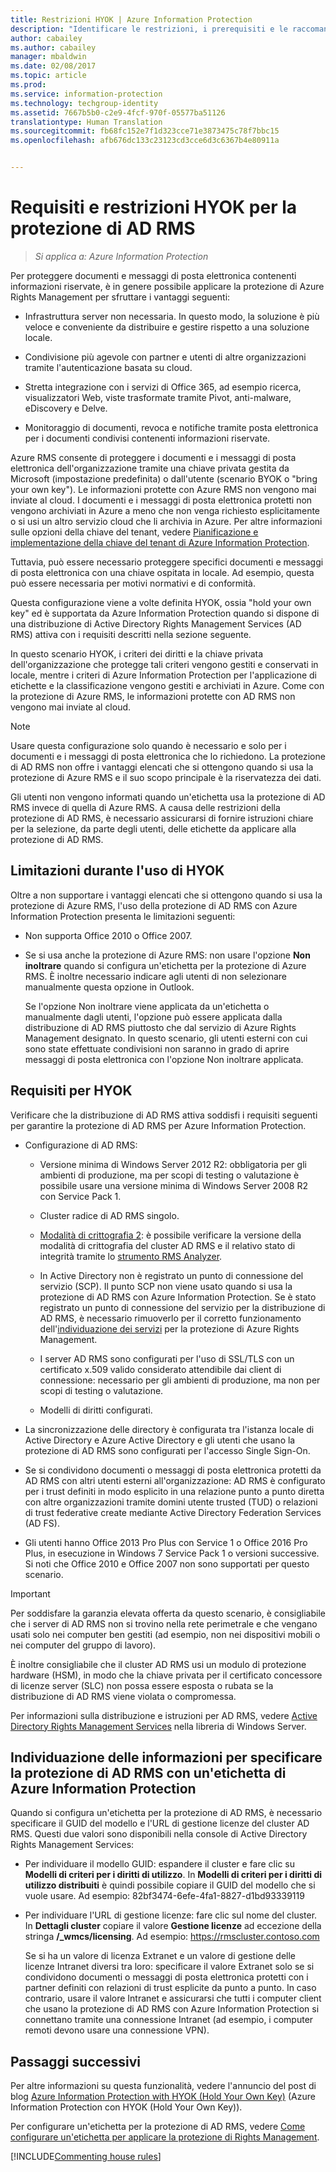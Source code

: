 ```yaml
---
title: Restrizioni HYOK | Azure Information Protection
description: "Identificare le restrizioni, i prerequisiti e le raccomandazioni se si seleziona la protezione di AD RMS con Azure Information Protection. Questa soluzione è a volte definita &quot;hold your own key&quot; (HYOK)."
author: cabailey
ms.author: cabailey
manager: mbaldwin
ms.date: 02/08/2017
ms.topic: article
ms.prod: 
ms.service: information-protection
ms.technology: techgroup-identity
ms.assetid: 7667b5b0-c2e9-4fcf-970f-05577ba51126
translationtype: Human Translation
ms.sourcegitcommit: fb68fc152e7f1d323cce71e3873475c78f7bbc15
ms.openlocfilehash: afb676dc133c23123cd3cce6d3c6367b4e80911a


---
```


# <a name="hold-your-own-key-hyok-requirements-and-restrictions-for-ad-rms-protection"></a>Requisiti e restrizioni HYOK per la protezione di AD RMS

>*Si applica a: Azure Information Protection*

Per proteggere documenti e messaggi di posta elettronica contenenti informazioni riservate, è in genere possibile applicare la protezione di Azure Rights Management per sfruttare i vantaggi seguenti:

- Infrastruttura server non necessaria. In questo modo, la soluzione è più veloce e conveniente da distribuire e gestire rispetto a una soluzione locale.

- Condivisione più agevole con partner e utenti di altre organizzazioni tramite l'autenticazione basata su cloud.

- Stretta integrazione con i servizi di Office 365, ad esempio ricerca, visualizzatori Web, viste trasformate tramite Pivot, anti-malware, eDiscovery e Delve.

- Monitoraggio di documenti, revoca e notifiche tramite posta elettronica per i documenti condivisi contenenti informazioni riservate.

Azure RMS consente di proteggere i documenti e i messaggi di posta elettronica dell'organizzazione tramite una chiave privata gestita da Microsoft (impostazione predefinita) o dall'utente (scenario BYOK o "bring your own key"). Le informazioni protette con Azure RMS non vengono mai inviate al cloud. I documenti e i messaggi di posta elettronica protetti non vengono archiviati in Azure a meno che non venga richiesto esplicitamente o si usi un altro servizio cloud che li archivia in Azure. Per altre informazioni sulle opzioni della chiave del tenant, vedere [Pianificazione e implementazione della chiave del tenant di Azure Information Protection](../plan-design/plan-implement-tenant-key.md). 

Tuttavia, può essere necessario proteggere specifici documenti e messaggi di posta elettronica con una chiave ospitata in locale. Ad esempio, questa può essere necessaria per motivi normativi e di conformità. 

Questa configurazione viene a volte definita HYOK, ossia "hold your own key" ed è supportata da Azure Information Protection quando si dispone di una distribuzione di Active Directory Rights Management Services (AD RMS) attiva con i requisiti descritti nella sezione seguente.

In questo scenario HYOK, i criteri dei diritti e la chiave privata dell'organizzazione che protegge tali criteri vengono gestiti e conservati in locale, mentre i criteri di Azure Information Protection per l'applicazione di etichette e la classificazione vengono gestiti e archiviati in Azure. Come con la protezione di Azure RMS, le informazioni protette con AD RMS non vengono mai inviate al cloud.

> [!NOTE]
> Usare questa configurazione solo quando è necessario e solo per i documenti e i messaggi di posta elettronica che lo richiedono. La protezione di AD RMS non offre i vantaggi elencati che si ottengono quando si usa la protezione di Azure RMS e il suo scopo principale è la riservatezza dei dati.

Gli utenti non vengono informati quando un'etichetta usa la protezione di AD RMS invece di quella di Azure RMS. A causa delle restrizioni della protezione di AD RMS, è necessario assicurarsi di fornire istruzioni chiare per la selezione, da parte degli utenti, delle etichette da applicare alla protezione di AD RMS.

## <a name="limitations-when-using-hyok"></a>Limitazioni durante l'uso di HYOK

Oltre a non supportare i vantaggi elencati che si ottengono quando si usa la protezione di Azure RMS, l'uso della protezione di AD RMS con Azure Information Protection presenta le limitazioni seguenti:

- Non supporta Office 2010 o Office 2007.

- Se si usa anche la protezione di Azure RMS: non usare l'opzione **Non inoltrare** quando si configura un'etichetta per la protezione di Azure RMS. È inoltre necessario indicare agli utenti di non selezionare manualmente questa opzione in Outlook. 

    Se l'opzione Non inoltrare viene applicata da un'etichetta o manualmente dagli utenti, l'opzione può essere applicata dalla distribuzione di AD RMS piuttosto che dal servizio di Azure Rights Management designato. In questo scenario, gli utenti esterni con cui sono state effettuate condivisioni non saranno in grado di aprire messaggi di posta elettronica con l'opzione Non inoltrare applicata.

## <a name="requirements-for-hyok"></a>Requisiti per HYOK

Verificare che la distribuzione di AD RMS attiva soddisfi i requisiti seguenti per garantire la protezione di AD RMS per Azure Information Protection.

- Configurazione di AD RMS:
    
    - Versione minima di Windows Server 2012 R2: obbligatoria per gli ambienti di produzione, ma per scopi di testing o valutazione è possibile usare una versione minima di Windows Server 2008 R2 con Service Pack 1.
    
    - Cluster radice di AD RMS singolo.
    
    - [Modalità di crittografia 2](https://technet.microsoft.com/library/hh867439.aspx): è possibile verificare la versione della modalità di crittografia del cluster AD RMS e il relativo stato di integrità tramite lo [strumento RMS Analyzer](https://www.microsoft.com/en-us/download/details.aspx?id=46437).   
    
    - In Active Directory non è registrato un punto di connessione del servizio (SCP). Il punto SCP non viene usato quando si usa la protezione di AD RMS con Azure Information Protection. Se è stato registrato un punto di connessione del servizio per la distribuzione di AD RMS, è necessario rimuoverlo per il corretto funzionamento dell'[individuazione dei servizi](../rms-client/client-deployment-notes.md#rms-service-discovery) per la protezione di Azure Rights Management.
    
    - I server AD RMS sono configurati per l'uso di SSL/TLS con un certificato x.509 valido considerato attendibile dai client di connessione: necessario per gli ambienti di produzione, ma non per scopi di testing o valutazione.
    
    - Modelli di diritti configurati.

- La sincronizzazione delle directory è configurata tra l'istanza locale di Active Directory e Azure Active Directory e gli utenti che usano la protezione di AD RMS sono configurati per l'accesso Single Sign-On.

- Se si condividono documenti o messaggi di posta elettronica protetti da AD RMS con altri utenti esterni all'organizzazione: AD RMS è configurato per i trust definiti in modo esplicito in una relazione punto a punto diretta con altre organizzazioni tramite domini utente trusted (TUD) o relazioni di trust federative create mediante Active Directory Federation Services (AD FS).

- Gli utenti hanno Office 2013 Pro Plus con Service 1 o Office 2016 Pro Plus, in esecuzione in Windows 7 Service Pack 1 o versioni successive. Si noti che Office 2010 e Office 2007 non sono supportati per questo scenario.

> [!IMPORTANT]
> Per soddisfare la garanzia elevata offerta da questo scenario, è consigliabile che i server di AD RMS non si trovino nella rete perimetrale e che vengano usati solo nei computer ben gestiti (ad esempio, non nei dispositivi mobili o nei computer del gruppo di lavoro). 
> 
> È inoltre consigliabile che il cluster AD RMS usi un modulo di protezione hardware (HSM), in modo che la chiave privata per il certificato concessore di licenze server (SLC) non possa essere esposta o rubata se la distribuzione di AD RMS viene violata o compromessa. 

Per informazioni sulla distribuzione e istruzioni per AD RMS, vedere [Active Directory Rights Management Services](https://technet.microsoft.com/library/hh831364.aspx) nella libreria di Windows Server. 


## <a name="locating-the-information-to-specify-ad-rms-protection-with-an-azure-information-protection-label"></a>Individuazione delle informazioni per specificare la protezione di AD RMS con un'etichetta di Azure Information Protection

Quando si configura un'etichetta per la protezione di AD RMS, è necessario specificare il GUID del modello e l'URL di gestione licenze del cluster AD RMS. Questi due valori sono disponibili nella console di Active Directory Rights Management Services:

- Per individuare il modello GUID: espandere il cluster e fare clic su **Modelli di criteri per i diritti di utilizzo**. In **Modelli di criteri per i diritti di utilizzo distribuiti** è quindi possibile copiare il GUID del modello che si vuole usare. Ad esempio: 82bf3474-6efe-4fa1-8827-d1bd93339119

- Per individuare l'URL di gestione licenze: fare clic sul nome del cluster. In **Dettagli cluster** copiare il valore **Gestione licenze** ad eccezione della stringa **/_wmcs/licensing**. Ad esempio: https://rmscluster.contoso.com 
    
    Se si ha un valore di licenza Extranet e un valore di gestione delle licenze Intranet diversi tra loro: specificare il valore Extranet solo se si condividono documenti o messaggi di posta elettronica protetti con i partner definiti con relazioni di trust esplicite da punto a punto. In caso contrario, usare il valore Intranet e assicurarsi che tutti i computer client che usano la protezione di AD RMS con Azure Information Protection si connettano tramite una connessione Intranet (ad esempio, i computer remoti devono usare una connessione VPN).

## <a name="next-steps"></a>Passaggi successivi

Per altre informazioni su questa funzionalità, vedere l'annuncio del post di blog [Azure Information Protection with HYOK (Hold Your Own Key)](https://blogs.technet.microsoft.com/enterprisemobility/2016/08/10/azure-information-protection-with-hyok-hold-your-own-key/) (Azure Information Protection con HYOK (Hold Your Own Key)).

Per configurare un'etichetta per la protezione di AD RMS, vedere [Come configurare un'etichetta per applicare la protezione di Rights Management](../deploy-use/configure-policy-protection.md). 

[!INCLUDE[Commenting house rules](../includes/houserules.md)]


<!--HONumber=Feb17_HO2-->


